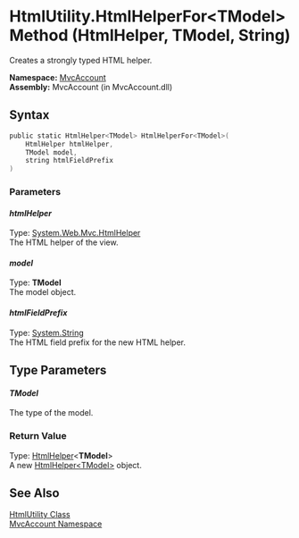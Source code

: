 HtmlUtility.HtmlHelperFor&lt;TModel> Method (HtmlHelper, TModel, String)
========================================================================
Creates a strongly typed HTML helper.

**Namespace:** [MvcAccount][1]  
**Assembly:** MvcAccount (in MvcAccount.dll)

Syntax
------

```csharp
public static HtmlHelper<TModel> HtmlHelperFor<TModel>(
	HtmlHelper htmlHelper,
	TModel model,
	string htmlFieldPrefix
)
```

### Parameters

#### *htmlHelper*
Type: [System.Web.Mvc.HtmlHelper][2]  
The HTML helper of the view.

#### *model*
Type: **TModel**  
The model object.

#### *htmlFieldPrefix*
Type: [System.String][3]  
The HTML field prefix for the new HTML helper.


Type Parameters
---------------

#### *TModel*
The type of the model.

### Return Value
Type: [HtmlHelper][4]&lt;**TModel**>  
A new [HtmlHelper&lt;TModel>][4] object.

See Also
--------
[HtmlUtility Class][5]  
[MvcAccount Namespace][1]  

[1]: ../README.md
[2]: http://msdn.microsoft.com/en-us/library/dd493095
[3]: http://msdn.microsoft.com/en-us/library/s1wwdcbf
[4]: http://msdn.microsoft.com/en-us/library/dd492619
[5]: README.md